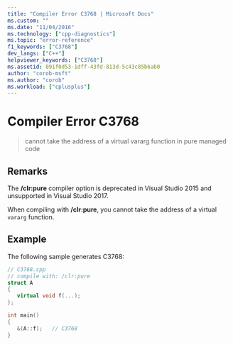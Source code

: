 ```yaml
---
title: "Compiler Error C3768 | Microsoft Docs"
ms.custom: ""
ms.date: "11/04/2016"
ms.technology: ["cpp-diagnostics"]
ms.topic: "error-reference"
f1_keywords: ["C3768"]
dev_langs: ["C++"]
helpviewer_keywords: ["C3768"]
ms.assetid: 091f0d53-1dff-43fd-813d-5c43c85b6ab0
author: "corob-msft"
ms.author: "corob"
ms.workload: ["cplusplus"]
---
```

# Compiler Error C3768

> cannot take the address of a virtual vararg function in pure managed code

## Remarks

The **/clr:pure** compiler option is deprecated in Visual Studio 2015 and unsupported in Visual Studio 2017.

When compiling with **/clr:pure**, you cannot take the address of a virtual `vararg` function.

## Example

The following sample generates C3768:

```cpp
// C3768.cpp
// compile with: /clr:pure
struct A
{
   virtual void f(...);
};

int main()
{
   &(A::f);   // C3768
}
```